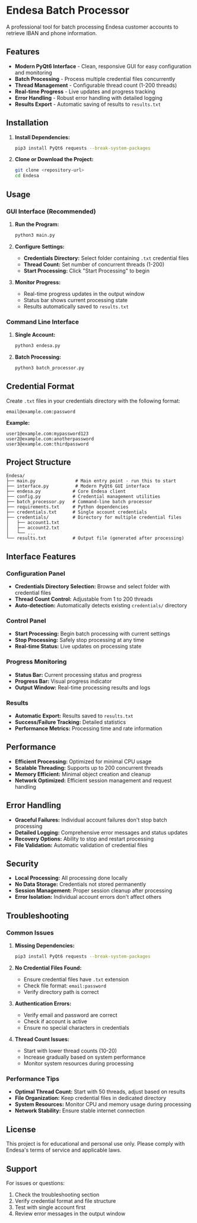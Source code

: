# Endesa Batch Processor

A professional tool for batch processing Endesa customer accounts to retrieve IBAN and phone information.

## Features

- **Modern PyQt6 Interface** - Clean, responsive GUI for easy configuration and monitoring
- **Batch Processing** - Process multiple credential files concurrently
- **Thread Management** - Configurable thread count (1-200 threads)
- **Real-time Progress** - Live updates and progress tracking
- **Error Handling** - Robust error handling with detailed logging
- **Results Export** - Automatic saving of results to `results.txt`

## Installation

1. **Install Dependencies:**
   ```bash
   pip3 install PyQt6 requests --break-system-packages
   ```

2. **Clone or Download the Project:**
   ```bash
   git clone <repository-url>
   cd Endesa
   ```

## Usage

### GUI Interface (Recommended)

1. **Run the Program:**
   ```bash
   python3 main.py
   ```

2. **Configure Settings:**
   - **Credentials Directory:** Select folder containing `.txt` credential files
   - **Thread Count:** Set number of concurrent threads (1-200)
   - **Start Processing:** Click "Start Processing" to begin

3. **Monitor Progress:**
   - Real-time progress updates in the output window
   - Status bar shows current processing state
   - Results automatically saved to `results.txt`

### Command Line Interface

1. **Single Account:**
   ```bash
   python3 endesa.py
   ```

2. **Batch Processing:**
   ```bash
   python3 batch_processor.py
   ```

## Credential Format

Create `.txt` files in your credentials directory with the following format:

```
email@example.com:password
```

**Example:**
```
user1@example.com:mypassword123
user2@example.com:anotherpassword
user3@example.com:thirdpassword
```

## Project Structure

```
Endesa/
├── main.py               # Main entry point - run this to start
├── interface.py          # Modern PyQt6 GUI interface
├── endesa.py            # Core Endesa client
├── config.py            # Credential management utilities
├── batch_processor.py   # Command-line batch processor
├── requirements.txt     # Python dependencies
├── credentials.txt      # Single account credentials
├── credentials/         # Directory for multiple credential files
│   ├── account1.txt
│   ├── account2.txt
│   └── ...
└── results.txt          # Output file (generated after processing)
```

## Interface Features

### Configuration Panel
- **Credentials Directory Selection:** Browse and select folder with credential files
- **Thread Count Control:** Adjustable from 1 to 200 threads
- **Auto-detection:** Automatically detects existing `credentials/` directory

### Control Panel
- **Start Processing:** Begin batch processing with current settings
- **Stop Processing:** Safely stop processing at any time
- **Real-time Status:** Live updates on processing state

### Progress Monitoring
- **Status Bar:** Current processing status and progress
- **Progress Bar:** Visual progress indicator
- **Output Window:** Real-time processing results and logs

### Results
- **Automatic Export:** Results saved to `results.txt`
- **Success/Failure Tracking:** Detailed statistics
- **Performance Metrics:** Processing time and rate information

## Performance

- **Efficient Processing:** Optimized for minimal CPU usage
- **Scalable Threading:** Supports up to 200 concurrent threads
- **Memory Efficient:** Minimal object creation and cleanup
- **Network Optimized:** Efficient session management and request handling

## Error Handling

- **Graceful Failures:** Individual account failures don't stop batch processing
- **Detailed Logging:** Comprehensive error messages and status updates
- **Recovery Options:** Ability to stop and restart processing
- **File Validation:** Automatic validation of credential files

## Security

- **Local Processing:** All processing done locally
- **No Data Storage:** Credentials not stored permanently
- **Session Management:** Proper session cleanup after processing
- **Error Isolation:** Individual account errors don't affect others

## Troubleshooting

### Common Issues

1. **Missing Dependencies:**
   ```bash
   pip3 install PyQt6 requests --break-system-packages
   ```

2. **No Credential Files Found:**
   - Ensure credential files have `.txt` extension
   - Check file format: `email:password`
   - Verify directory path is correct

3. **Authentication Errors:**
   - Verify email and password are correct
   - Check if account is active
   - Ensure no special characters in credentials

4. **Thread Count Issues:**
   - Start with lower thread counts (10-20)
   - Increase gradually based on system performance
   - Monitor system resources during processing

### Performance Tips

- **Optimal Thread Count:** Start with 50 threads, adjust based on results
- **File Organization:** Keep credential files in dedicated directory
- **System Resources:** Monitor CPU and memory usage during processing
- **Network Stability:** Ensure stable internet connection

## License

This project is for educational and personal use only. Please comply with Endesa's terms of service and applicable laws.

## Support

For issues or questions:
1. Check the troubleshooting section
2. Verify credential format and file structure
3. Test with single account first
4. Review error messages in the output window 